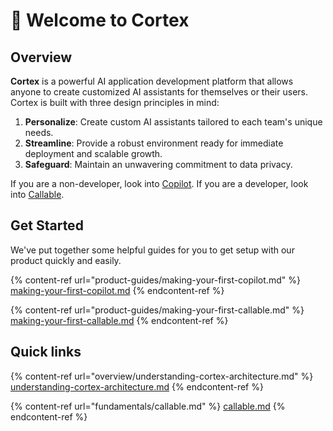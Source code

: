 # 👋 Welcome to Cortex

## Overview

**Cortex** is a powerful AI application development platform that allows anyone to create customized AI assistants for themselves or their users. Cortex is built with three design principles in mind:

1. **Personalize**: Create custom AI assistants tailored to each team's unique needs.
2. **Streamline**: Provide a robust environment ready for immediate deployment and scalable growth.
3. **Safeguard**: Maintain an unwavering commitment to data privacy.

If you are a non-developer, look into [Copilot](fundamentals/copilot.md). If you are a developer, look into [Callable](broken-reference).&#x20;

## Get Started

We've put together some helpful guides for you to get setup with our product quickly and easily.

{% content-ref url="product-guides/making-your-first-copilot.md" %}
[making-your-first-copilot.md](product-guides/making-your-first-copilot.md)
{% endcontent-ref %}

{% content-ref url="product-guides/making-your-first-callable.md" %}
[making-your-first-callable.md](product-guides/making-your-first-callable.md)
{% endcontent-ref %}

## Quick links

{% content-ref url="overview/understanding-cortex-architecture.md" %}
[understanding-cortex-architecture.md](overview/understanding-cortex-architecture.md)
{% endcontent-ref %}

{% content-ref url="fundamentals/callable.md" %}
[callable.md](fundamentals/callable.md)
{% endcontent-ref %}
